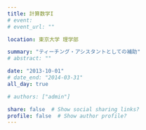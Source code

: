 ```yaml
---
title: 計算数学I
# event: 
# event_url: ""

location: 東京大学 理学部

summary: "ティーチング・アシスタントとしての補助"
# abstract: ""

date: "2013-10-01"
# date_end: "2014-03-31"
all_day: true

# authors: ["admin"]

share: false  # Show social sharing links?
profile: false  # Show author profile?
---
```

